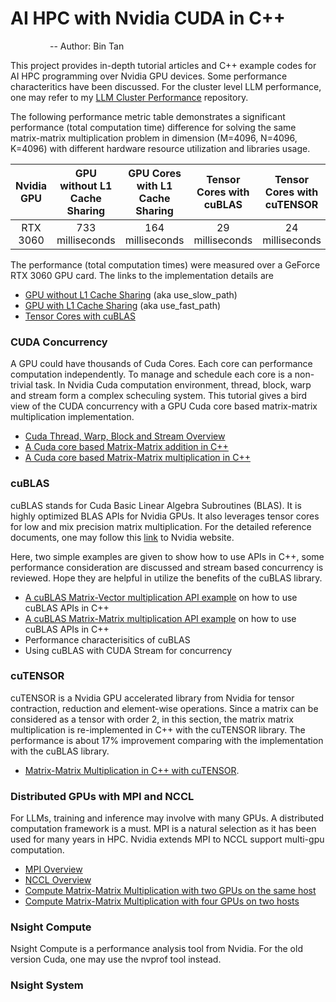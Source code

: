 # AI HPC with Nvidia CUDA in C++
&nbsp; &nbsp; &nbsp; &nbsp; &nbsp; &nbsp; &nbsp; &nbsp; -- Author: Bin Tan

This project provides in-depth tutorial articles and C++ example codes for AI HPC programming over Nvidia GPU devices.
Some performance characteritics have been discussed. For the cluster level LLM performance, one may refer to my 
[LLM Cluster Performance](https://github.com/project-ai101/llm-cluster-perf) repository.

The following performance metric table demonstrates
a significant performance (total computation time) difference for solving the same matrix-matrix multiplication
problem in dimension (M=4096, N=4096, K=4096) with different hardware resource utilization and libraries usage.

|   Nvidia GPU   | GPU without L1 Cache Sharing | GPU Cores with L1 Cache Sharing | Tensor Cores with cuBLAS  | Tensor Cores with cuTENSOR |
|:--------------:|:----------------------------:|:-------------------------------:|:-------------------------:|:--------------------------:|
|      RTX 3060  |      733 milliseconds        |          164 milliseconds       |  29 milliseconds          |      24 milliseconds       |

The performance (total computation times) were measured over a GeForce RTX 3060 GPU card. The links to the implementation details are

- [GPU without L1 Cache Sharing](./cuda_common/cuda_mat_mat_multi.md) (aka use_slow_path)
- [GPU with L1 Cache Sharing](./cuda_common//cuda_mat_mat_multi.md) (aka use_fast_path)
- [Tensor Cores with cuBLAS](./cublas/cublas_matrix_matrix_multiplication_example.md)

### CUDA Concurrency
A GPU could have thousands of Cuda Cores. Each core can performance computation independently. To manage and schedule each core
is a non-trivial task. In Nvidia Cuda computation environment, thread, block, warp and stream form a complex scheculing system. 
This tutorial gives a bird view of the CUDA concurrency with a GPU Cuda core based matrix-matrix multiplication implementation.

- [Cuda Thread, Warp, Block and Stream Overview](./cuda_common/thread_warp_block_stream.md)
- [A Cuda core based Matrix-Matrix addition in C++](./cuda_common/cuda_mat_mat_add.md)
- [A Cuda core based Matrix-Matrix multiplication in C++](./cuda_common/cuda_mat_mat_multi.md)

### cuBLAS
cuBLAS stands for Cuda Basic Linear Algebra Subroutines (BLAS). It is highly optimized BLAS APIs for Nvidia GPUs. 
It also leverages tensor cores for low and mix precision matrix multiplication. 
For the detailed reference documents, one may follow this [link](https://developer.nvidia.com/cublas) to Nvidia website.

Here, two simple examples are given to show how to use APIs in C++, some performance consideration are discussed
and stream based concurrency is reviewed. Hope they are helpful in utilize the benefits of the cuBLAS library.

- [A cuBLAS Matrix-Vector multiplication API example](./cublas/cublas_matrix_vector_multiplication_example.md) on how to use cuBLAS APIs in C++
- [A cuBLAS Matrix-Matrix multiplication API example](./cublas/cublas_matrix_matrix_multiplication_example.md) on how to use cuBLAS APIs in C++
- Performance characterisitics of cuBLAS
- Using cuBLAS with CUDA Stream for concurrency

### cuTENSOR
cuTENSOR is a Nvidia GPU accelerated library from Nvidia for tensor contraction, reduction and element-wise operations. Since a matrix
can be considered as a tensor with order 2, in this section, the matrix matrix multiplication is re-implemented in C++ with the cuTENSOR library.
The performance is about 17% improvement comparing with the implementation with the cuBLAS library.

- [Matrix-Matrix Multiplication in C++ with cuTENSOR](./cutensor/matrix-matrix-multiplication.md).

### Distributed GPUs with MPI and NCCL
For LLMs, training and inference may involve with many GPUs. A distributed computation framework is a must. 
MPI is a natural selection as it has been used for many years in HPC. Nvidia extends MPI to NCCL support multi-gpu computation. 

- [MPI Overview](./nccl/mpi_overview.md)
- [NCCL Overview](./nccl/nccl_overview.md)
- [Compute Matrix-Matrix Multiplication with two GPUs on the same host](./nccl/nccl_mmm_single_node.md)
- [Compute Matrix-Matrix Multiplication with four GPUs on two hosts](./nccl/nccl_mmm_multi_nodes.md)

### Nsight Compute
Nsight Compute is a performance analysis tool from Nvidia. For the old version Cuda, one may use the nvprof tool instead. 

### Nsight System

